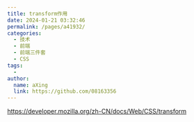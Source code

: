```yaml
---
title: transform作用
date: 2024-01-21 03:32:46
permalink: /pages/a41932/
categories:
  - 技术
  - 前端
  - 前端三件套
  - CSS
tags:
  - 
author: 
  name: aXing
  link: https://github.com/08163356
---
```

https://developer.mozilla.org/zh-CN/docs/Web/CSS/transform